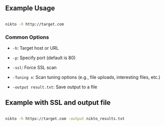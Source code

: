 ## Example Usage

```bash

nikto -h http://target.com

```

### Common Options

- `-h`: Target host or URL

- `-p`: Specify port (default is 80)

- `-ssl`: Force SSL scan

- `-Tuning x`: Scan tuning options (e.g., file uploads, interesting files, etc.)

- `-output result.txt`: Save output to a file

  
## Example with SSL and output file

```bash

nikto -h https://target.com -output nikto_results.txt

```
